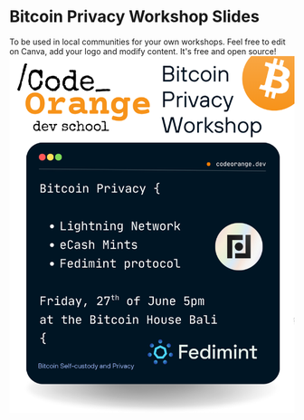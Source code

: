 # Bitcoin Privacy Workshop Slides
To be used in local communities for your own workshops. Feel free to edit on Canva, add your logo and modify content. It's free and open source!
![Bitcoin Privacy Workshop](Bitcoin%20Privacy%20Workshop.png)
